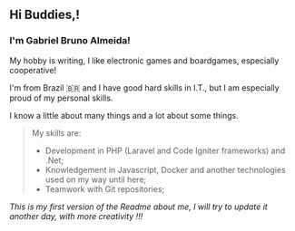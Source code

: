 ## **Hi Buddies,**!

### I'm Gabriel Bruno Almeida!

My hobby is writing, I like electronic games and boardgames, especially cooperative!

I'm from Brazil 🇧🇷 and I have good hard skills in I.T., but I am especially proud of my personal skills.

I know a little about many things and a lot about some things.

>My skills are:
>  * Development in PHP (Laravel and Code Igniter frameworks) and .Net;
>  * Knowledgement in Javascript, Docker and another technologies used on my way until here;
>  * Teamwork with Git repositories;

*This is my first version of the Readme about me, I will try to update it another day, with more creativity !!!*
